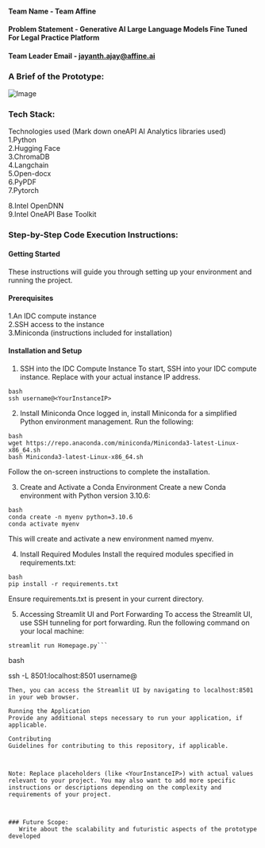 #### Team Name - Team Affine
#### Problem Statement - Generative AI Large Language Models Fine Tuned For Legal Practice Platform
#### Team Leader Email - jayanth.ajay@affine.ai

### A Brief of the Prototype:
  ![Image](https://github.com/bhaskarturkar/oneAPI-GenAI-Hackathon-2023/blob/main/process-flow-diagram.JPG)


  
### Tech Stack: 
   Technologies used (Mark down oneAPI AI Analytics libraries used) <br>
1.Python <br>
2.Hugging Face <br>
3.ChromaDB <br>
4.Langchain <br>
5.Open-docx <br>
6.PyPDF <br>
7.Pytorch <br>

8.Intel OpenDNN <br>
9.Intel OneAPI Base Toolkit <br>

   
### Step-by-Step Code Execution Instructions:

#### Getting Started
These instructions will guide you through setting up your environment and running the project.

#### Prerequisites
1.An IDC compute instance <br>
2.SSH access to the instance <br>
3.Miniconda (instructions included for installation) <br>
#### Installation and Setup
1. SSH into the IDC Compute Instance
To start, SSH into your IDC compute instance. Replace <YourInstanceIP> with your actual instance IP address.
```
bash
ssh username@<YourInstanceIP>
```
2. Install Miniconda
Once logged in, install Miniconda for a simplified Python environment management. Run the following:
```
bash
wget https://repo.anaconda.com/miniconda/Miniconda3-latest-Linux-x86_64.sh
bash Miniconda3-latest-Linux-x86_64.sh
```
Follow the on-screen instructions to complete the installation.

3. Create and Activate a Conda Environment
Create a new Conda environment with Python version 3.10.6:

```
bash
conda create -n myenv python=3.10.6
conda activate myenv
```
This will create and activate a new environment named myenv.

4. Install Required Modules
Install the required modules specified in requirements.txt:
```
bash
pip install -r requirements.txt
```
Ensure requirements.txt is present in your current directory.

5. Accessing Streamlit UI and Port Forwarding
To access the Streamlit UI, use SSH tunneling for port forwarding. Run the following command on your local machine:
```
streamlit run Homepage.py```
```
bash

ssh -L 8501:localhost:8501 username@<YourInstanceIP>
```
Then, you can access the Streamlit UI by navigating to localhost:8501 in your web browser.

Running the Application
Provide any additional steps necessary to run your application, if applicable.

Contributing
Guidelines for contributing to this repository, if applicable.



Note: Replace placeholders (like <YourInstanceIP>) with actual values relevant to your project. You may also want to add more specific instructions or descriptions depending on the complexity and requirements of your project.



### Future Scope:
   Write about the scalability and futuristic aspects of the prototype developed
